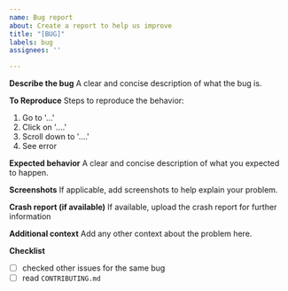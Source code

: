 ```yaml
---
name: Bug report
about: Create a report to help us improve
title: "[BUG]"
labels: bug
assignees: ''

---
```


**Describe the bug**
A clear and concise description of what the bug is.

**To Reproduce**
Steps to reproduce the behavior:
1. Go to '...'
2. Click on '....'
3. Scroll down to '....'
4. See error

**Expected behavior**
A clear and concise description of what you expected to happen.

**Screenshots**
If applicable, add screenshots to help explain your problem.

**Crash report (if available)**
If available, upload the crash report for further information

**Additional context**
Add any other context about the problem here.

**Checklist**
- [ ] checked other issues for the same bug
- [ ] read `CONTRIBUTING.md`
